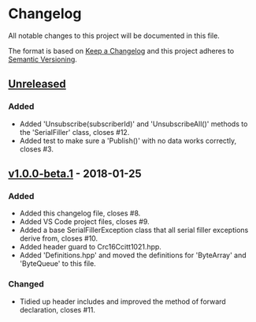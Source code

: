 # Changelog
All notable changes to this project will be documented in this file.

The format is based on [Keep a Changelog](http://keepachangelog.com/en/1.0.0/)
and this project adheres to [Semantic Versioning](http://semver.org/spec/v2.0.0.html).

## [Unreleased]

### Added
- Added 'Unsubscribe(subscriberId)' and 'UnsubscribeAll()' methods to the 'SerialFiller' class, closes #12.
- Added test to make sure a 'Publish()' with no data works correctly, closes #3.

## [v1.0.0-beta.1] - 2018-01-25

### Added
- Added this changelog file, closes #8.
- Added VS Code project files, closes #9.
- Added a base SerialFillerException class that all serial filler exceptions derive from, closes #10.
- Added header guard to Crc16Ccitt1021.hpp.
- Added 'Definitions.hpp' and moved the definitions for 'ByteArray' and 'ByteQueue' to this file.

### Changed
- Tidied up header includes and improved the method of forward declaration, closes #11.

[Unreleased]: https://github.com/mbedded-ninja/CppTemplate/compare/v1.0.0-beta.1...HEAD
[v1.0.0-beta.1]: https://github.com/mbedded-ninja/CppTemplate/compare/v0.3.7...v1.0.0-beta.1
